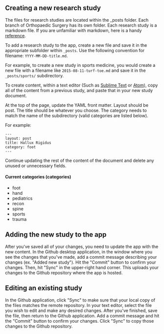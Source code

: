 ## Creating a new research study

The files for research studies are located within the \_posts folder. Each branch of Orthopaedic Surgery has its own folder. Each research study is a markdown file. If you are unfamiliar with markdown, here is a handy [reference](https://help.github.com/articles/markdown-basics/).

To add a research study to the app, create a new file and save it in the appropriate subfolder within `_posts`. Use the following convention for filename: `YYYY-MM-DD-title.md`.

For example, to create a new study in sports medicine, you would create a new file with a filename like `2015-08-11-turf-toe.md` and save it in the `_posts/sports/` subdirectory.

To create content, within a text editor (Such as [Sublime Text](http://www.sublimetext.com/3) or [Atom](https://atom.io/)), copy all of the content from a previous study, and paste that in your new study document.

At the top of the page, update the YAML front matter. Layout should be post. The title should be whatever you choose. The category needs to match the name of the subdirectory (valid categories are listed below).

For example:

```
---
layout: post
title: Hallux Rigidus
category: foot
---
```

Continue updating the rest of the content of the document and delete any unused or unnecessary fields.

#### Current categories (categories)

- foot
- hand
- pediatrics
- recon
- spine
- sports
- trauma

## Adding the new study to the app

After you've saved all of your changes, you need to update the app with the new content. In the Github desktop application, in the window where you see the changes that you've made, add a commit message describing your changes (ex. "Added new study"). Hit the "Commit" button to confirm your changes. Then, hit "Sync" in the upper-right hand corner. This uploads your changes to the Github repository where the app is hosted.  

## Editing an existing study

In the Github application, click "Sync" to make sure that your local copy of the files matches the remote repository. In your text editor, select the file you wish to edit and make any desired changes. After you've finished, save the file, then return to the Github application. Add a commit message and hit the "Commit" button to confirm your changes. Click "Sync" to copy those changes to the Github repository.
